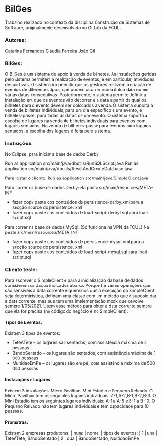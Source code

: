 # BilGes
Trabalho realizado no contexto da disciplina Construção de Sistemas de Software, originalmente desenvolvido no GitLab da FCUL.

### Autores:
Catarina Fernandes
Cláudia Ferreira
João Gil

### BilGes:
O BilGes é um sistema de apoio à venda de bilhetes.
As instalações geridas pelo sistema permitem a realização de eventos, e em particular, atividades desportivas. O sistema irá permitir que os gestores realizem a criação de eventos de diferentes tipos, que podem ocorrer numa única data ou em várias datas consecutivas. Posteriormente, o sistema permite definir a instalação em que os eventos vão decorrer e a data a partir da qual os bilhetes para o evento devem ser colocados à venda. O sistema suporta a venda de bilhetes individuais, para um dia específico e um evento, e bilhetes-passe, para todas as datas de um evento. O sistema suporta a escolha de lugares na venda de bilhetes individuais para eventos com lugares sentados. Na venda de bilhetes-passe para eventos com lugares sentados, a escolha dos lugares é feita pelo sistema.

### Instruções:
No Eclipse, para iniciar a base de dados Derby:

Run as application src/main/java/dbutils/RunSQLScript.java
Run as application src/main/java/dbutils/ResetAndCreateDatabase.java

Para testar o cliente:
Run as application src/main/java/SimpleClient.java

Para correr na base de dados Derby:
Na pasta src/main/resources/META-INF
- fazer copy paste dos conteúdos de persistence-derby.xml para a secção source do persistence. xml
- fazer copy paste dos conteúdos de load-script-derbyl.sql para load-script.sql

Para correr na base de dados MySql: (Só funciona na VPN da FCUL)
Na pasta src/main/resources/META-INF
- fazer copy paste dos conteúdos de persistence-mysql.xml para a secção source do persistence. xml
- fazer copy paste dos conteúdos de load-script-mysql.sql para load-script.sql

### Cliente teste: 

Para escrever o SimpleClient e para a inicialização da base de dados considerem os dados indicados abaixo. Porque há várias operações que são sensíveis à data corrente e queremos que a execução do SimpleClient seja determinística, definam uma classe com um método que é suposto dar a data corrente, mas que tem uma implementação mock que devolve sempre 1/05/2021. Usem esse método para obter a data corrente sempre que ela for precisa (no código do negócio e no SimpleClient).

#### Tipos de Eventos:
Existem 3 tipos de eventos:
- TeteATete – os lugares são sentados, com assistência máxima de 6 pessoas
- BandoSentado – os lugares são sentados, com assistência máxima de 1 000 pessoas
- MultidaoEmPe – os lugares são em pé, com assistência máxima de 500 000 pessoas

#### Instalações e Lugares
Existem 3 instalações: 
Micro Pavilhao, Mini Estadio e Pequeno Relvado. 
O Micro Pavilhao tem os seguintes lugares individuais: A-1,A-2,B-1,B-2,B-3. 
O Mini Estadio tem os seguintes lugares individuais: A-1 a A-5 e B-1 a B-10. 
O Pequeno Relvado não tem lugares individuais e tem capacidade para 10 pessoas.

#### Promotras:
Existem 2 empresas produtoras:
| num:       | nome:      | tipos de eventos:
| 1          | una        | TeteATete, BandoSentado
| 2          | dua        | BandoSentado, MultidaoEmPe






